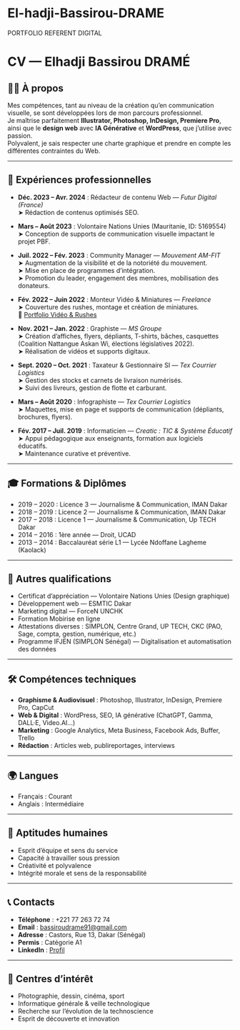 # El-hadji-Bassirou-DRAME
PORTFOLIO REFERENT DIGITAL
# CV — Elhadji Bassirou DRAMÉ

## 👨‍💻 À propos
Mes compétences, tant au niveau de la création qu’en communication visuelle, se sont développées lors de mon parcours professionnel.  
Je maîtrise parfaitement **Illustrator, Photoshop, InDesign, Premiere Pro**, ainsi que le **design web** avec **IA Générative** et **WordPress**, que j’utilise avec passion.  
Polyvalent, je sais respecter une charte graphique et prendre en compte les différentes contraintes du Web.

---

## 💼 Expériences professionnelles

- **Déc. 2023 – Avr. 2024** : Rédacteur de contenu Web — *Futur Digital (France)*  
  ➤ Rédaction de contenus optimisés SEO.

- **Mars – Août 2023** : Volontaire Nations Unies (Mauritanie, ID: 5169554)  
  ➤ Conception de supports de communication visuelle impactant le projet PBF.

- **Juil. 2022 – Fév. 2023** : Community Manager — *Mouvement AM-FIT*  
  ➤ Augmentation de la visibilité et de la notoriété du mouvement.  
  ➤ Mise en place de programmes d’intégration.  
  ➤ Promotion du leader, engagement des membres, mobilisation des donateurs.  

- **Fév. 2022 – Juin 2022** : Monteur Vidéo & Miniatures — *Freelance*  
  ➤ Couverture des rushes, montage et création de miniatures.  
  🔗 [Portfolio Vidéo & Rushes](https://drive.google.com/drive/folders/1RjV3EN1XNAxae2gHYgK_AU9oHix2w545?usp=drive_link)

- **Nov. 2021 – Jan. 2022** : Graphiste — *MS Groupe*  
  ➤ Création d’affiches, flyers, dépliants, T-shirts, bâches, casquettes (Coalition Nattangue Askan Wi, élections législatives 2022).  
  ➤ Réalisation de vidéos et supports digitaux.  

- **Sept. 2020 – Oct. 2021** : Taxateur & Gestionnaire SI — *Tex Courrier Logistics*  
  ➤ Gestion des stocks et carnets de livraison numérisés.  
  ➤ Suivi des livreurs, gestion de flotte et carburant.  

- **Mars – Août 2020** : Infographiste — *Tex Courrier Logistics*  
  ➤ Maquettes, mise en page et supports de communication (dépliants, brochures, flyers).  

- **Fév. 2017 – Juil. 2019** : Informaticien — *Creatic : TIC & Système Éducatif*  
  ➤ Appui pédagogique aux enseignants, formation aux logiciels éducatifs.  
  ➤ Maintenance curative et préventive.  

---

## 🎓 Formations & Diplômes

- 2019 – 2020 : Licence 3 — Journalisme & Communication, IMAN Dakar  
- 2018 – 2019 : Licence 2 — Journalisme & Communication, IMAN Dakar  
- 2017 – 2018 : Licence 1 — Journalisme & Communication, Up TECH Dakar  
- 2014 – 2016 : 1ère année — Droit, UCAD  
- 2013 – 2014 : Baccalauréat série L1 — Lycée Ndoffane Lagheme (Kaolack)  

---

## 📜 Autres qualifications

- Certificat d’appréciation — Volontaire Nations Unies (Design graphique)  
- Développement web — ESMTIC Dakar  
- Marketing digital — ForceN UNCHK  
- Formation Mobirise en ligne  
- Attestations diverses : SIMPLON, Centre Grand, UP TECH, CKC (PAO, Sage, compta, gestion, numérique, etc.)  
- Programme IFJEN (SIMPLON Sénégal) — Digitalisation et automatisation des données  

---

## 🛠️ Compétences techniques

- **Graphisme & Audiovisuel** : Photoshop, Illustrator, InDesign, Premiere Pro, CapCut  
- **Web & Digital** : WordPress, SEO, IA générative (ChatGPT, Gamma, DALL·E, Video.AI…)  
- **Marketing** : Google Analytics, Meta Business, Facebook Ads, Buffer, Trello  
- **Rédaction** : Articles web, publireportages, interviews  

---

## 🌍 Langues
- Français : Courant  
- Anglais : Intermédiaire  

---

## 🤝 Aptitudes humaines
- Esprit d’équipe et sens du service  
- Capacité à travailler sous pression  
- Créativité et polyvalence  
- Intégrité morale et sens de la responsabilité  

---

## 📞 Contacts
- **Téléphone** : +221 77 263 72 74  
- **Email** : [bassiroudrame91@gmail.com](mailto:bassiroudrame91@gmail.com)  
- **Adresse** : Castors, Rue 13, Dakar (Sénégal)  
- **Permis** : Catégorie A1  
- **LinkedIn** : [Profil](https://www.linkedin.com/in/elhadji-bassirou-drame-b945039a/)  

---

## 🎯 Centres d’intérêt
- Photographie, dessin, cinéma, sport  
- Informatique générale & veille technologique  
- Recherche sur l’évolution de la technoscience  
- Esprit de découverte et innovation  
